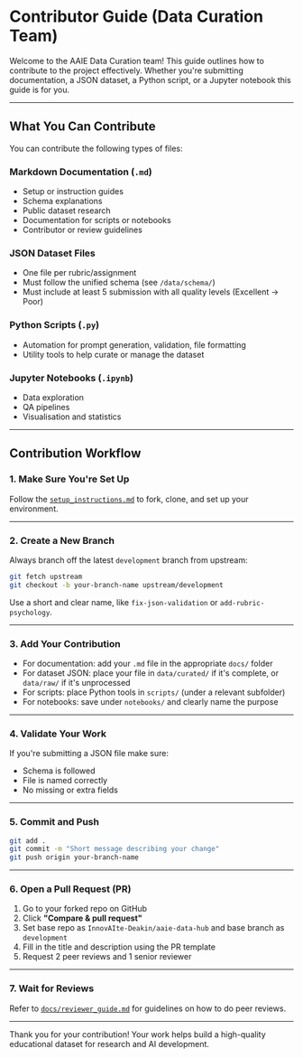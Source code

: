 # Contributor Guide (Data Curation Team)

Welcome to the AAIE Data Curation team! This guide outlines how to contribute to the project effectively. Whether you're submitting documentation, a JSON dataset, a Python script, or a Jupyter notebook this guide is for you.

---

## What You Can Contribute

You can contribute the following types of files:

### Markdown Documentation (`.md`)
- Setup or instruction guides
- Schema explanations
- Public dataset research
- Documentation for scripts or notebooks
- Contributor or review guidelines

### JSON Dataset Files
- One file per rubric/assignment
- Must follow the unified schema (see `/data/schema/`)
- Must include at least 5 submission with all quality levels (Excellent → Poor)

### Python Scripts (`.py`)
- Automation for prompt generation, validation, file formatting
- Utility tools to help curate or manage the dataset

### Jupyter Notebooks (`.ipynb`)
- Data exploration
- QA pipelines
- Visualisation and statistics

---

## Contribution Workflow

### 1. Make Sure You're Set Up
Follow the [`setup_instructions.md`](../setup_instructions.md) to fork, clone, and set up your environment.

---

### 2. Create a New Branch

Always branch off the latest `development` branch from upstream:

```bash
git fetch upstream
git checkout -b your-branch-name upstream/development
```

Use a short and clear name, like `fix-json-validation` or `add-rubric-psychology`.

---

### 3. Add Your Contribution

- For documentation: add your `.md` file in the appropriate `docs/` folder
- For dataset JSON: place your file in `data/curated/` if it's complete, or `data/raw/` if it's unprocessed
- For scripts: place Python tools in `scripts/` (under a relevant subfolder)
- For notebooks: save under `notebooks/` and clearly name the purpose

---

### 4. Validate Your Work

If you're submitting a JSON file make sure:
- Schema is followed
- File is named correctly
- No missing or extra fields

---

### 5. Commit and Push

```bash
git add .
git commit -m "Short message describing your change"
git push origin your-branch-name
```

---

### 6. Open a Pull Request (PR)

1. Go to your forked repo on GitHub
2. Click **"Compare & pull request"**
3. Set base repo as `InnovAIte-Deakin/aaie-data-hub` and base branch as `development`
4. Fill in the title and description using the PR template
5. Request 2 peer reviews and 1 senior reviewer

---

### 7. Wait for Reviews

Refer to [`docs/reviewer_guide.md`](./docs/reviewer_guide.md) for guidelines on how to do peer reviews.

---

Thank you for your contribution! Your work helps build a high-quality educational dataset for research and AI development.